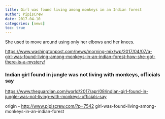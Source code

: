 ```yaml
---
title: Girl was found living among monkeys in an Indian forest
author: PipisCrew
date: 2017-04-10
categories: [news]
toc: true
---
```


She used to move around using only her elbows and her knees.

https://www.washingtonpost.com/news/morning-mix/wp/2017/04/07/a-girl-was-found-living-among-monkeys-in-an-indian-forest-how-she-got-there-is-a-mystery/

### Indian girl found in jungle was not living with monkeys, officials say

https://www.theguardian.com/world/2017/apr/08/indian-girl-found-in-jungle-was-not-living-with-monkeys-officials-say

origin - http://www.pipiscrew.com/?p=7542 girl-was-found-living-among-monkeys-in-an-indian-forest